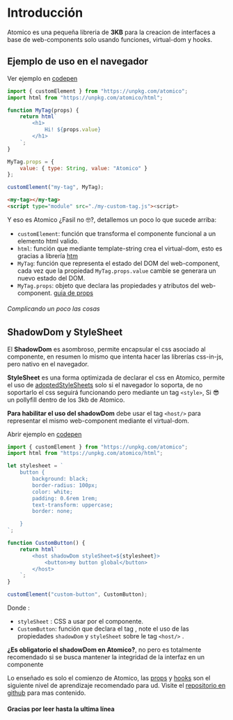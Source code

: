 # Introducción

Atomico es una pequeña libreria de **3KB** para la creacion de interfaces a base de web-components solo usando funciones, virtual-dom y hooks.

## Ejemplo de uso en el navegador

Ver ejemplo en [codepen](https://codepen.io/uppercod/pen/XLqyVO)

```js
import { customElement } from "https://unpkg.com/atomico";
import html from "https://unpkg.com/atomico/html";

function MyTag(props) {
	return html`
		<h1>
			Hi! ${props.value}
		</h1>
	`;
}

MyTag.props = {
	value: { type: String, value: "Atomico" }
};

customElement("my-tag", MyTag);
```

```html
<my-tag></my-tag>
<script type="module" src="./my-custom-tag.js"><script>
```

Y eso es Atomico ¿Fasil no 🤓?, detallemos un poco lo que sucede arriba:

-   `customElement`: función que transforma el componente funcional a un elemento html valido.
-   `html`: función que mediante template-string crea el virtual-dom, esto es gracias a librería [htm](https://github.com/developit/htm)
-   `MyTag`: función que representa el estado del DOM del web-component, cada vez que la propiedad `MyTag.props.value` cambie se generara un nuevo estado del DOM.
-   `MyTag.props`: objeto que declara las propiedades y atributos del web-component. [guia de props](props.md)

###### Complicando un poco las cosas

## ShadowDom y StyleSheet

El **ShadowDom** es asombroso, permite encapsular el css asociado al componente, en resumen lo mismo que intenta hacer las librerías css-in-js, pero nativo en el navegador.

**StyleSheet** es una forma optimizada de declarar el css en Atomico, permite el uso de [adoptedStyleSheets](https://developers.google.com/web/updates/2019/02/constructable-stylesheets) solo si el navegador lo soporta, de no soportarlo el css seguirá funcionando pero mediante un tag `<style>`, Si 😎 un pollyfill dentro de los 3kb de Atomico.

**Para habilitar el uso del shadowDom** debe usar el tag `<host/>` para representar el mismo web-component mediante el virtual-dom.

Abrir ejemplo en [codepen](https://codepen.io/uppercod/pen/XWWqNgq)

```js
import { customElement } from "https://unpkg.com/atomico";
import html from "https://unpkg.com/atomico/html";

let stylesheet = `
	button {
		background: black;
		border-radius: 100px;
		color: white;
		padding: 0.6rem 1rem;
		text-transform: uppercase;
		border: none;

	}
`;

function CustomButton() {
	return html`
		<host shadowDom styleSheet=${stylesheet}>
			<button>my button global</button>
		</host>
	`;
}

customElement("custom-button", CustomButton);
```

Donde :

-   `styleSheet` : CSS a usar por el componente.
-   `CustomButton`: función que declara el tag <host/>, note el uso de las propiedades `shadowDom` y `styleSheet` sobre le tag `<host/>` .

**¿Es obligatorio el shadowDom en Atomico?**, no pero es totalmente recomendado si se busca mantener la integridad de la interfaz en un componente

Lo enseñado es solo el comienzo de Atomico, las [props](https://github.com/atomicojs/atomico/blob/master/docs/README-es.md#propiedades-y-atributos-del-web-component) y [hooks](https://github.com/atomicojs/atomico/blob/master/docs/hooks-es.md) son el siguiente nivel de aprendizaje recomendado para ud. Visite el [repositorio en github](https://github.com/atomicojs/atomico/blob/master/docs/README-es.md) para mas contenido.

#### Gracias por leer hasta la ultima línea
